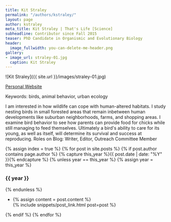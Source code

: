 ```yaml
---
title: Kit Straley
permalink: "/authors/kstraley/"
layout: page
author: kstraley
meta_title: Kit Straley | That's Life [Science]
subheadline: Contributor since Fall 2015
teaser: PhD Candidate in Organismic and Evolutionary Biology
header:
  image_fullwidth: you-can-delete-me-header.png
gallery:
- image_url: straley-01.jpg
  caption: Kit Straley
---
```


![Kit Straley]({{ site.url }}/images/straley-01.jpg)

[Personal Website](http://www.kstraleyeco.wordpress.com )

Keywords: birds, animal behavior, urban ecology

I am interested in how wildlife can cope with human-altered habitats. I study nesting birds in small forested areas that remain inbetween human developments like suburban neighborhoods, farms, and shopping areas. I examine bird behavior to see how parents can provide food for chicks while still managing to feed themselves. Ultimately a bird's ability to care for its young, as well as itself, will determine its survival and success at reproducing.
Roles on Blog: Writer, Editor, Outreach Committee Member


{% assign index = true %}
{% for post in site.posts %}
{% if post.author contains page.author %}
{% capture this_year %}{{ post.date | date: "%Y" }}{% endcapture %}
{% unless year == this_year %}
{% assign year = this_year %}
<h3>{{ year }}</h3>
{% endunless %}
<ul style="list-style-type:disc">
 <li> 
 {% assign content = post.content %} 
 <article>
 {% include snippets/post_link.html post=post %}
 </article>
 </li>
</ul>
{% endif %}
{% endfor %}
